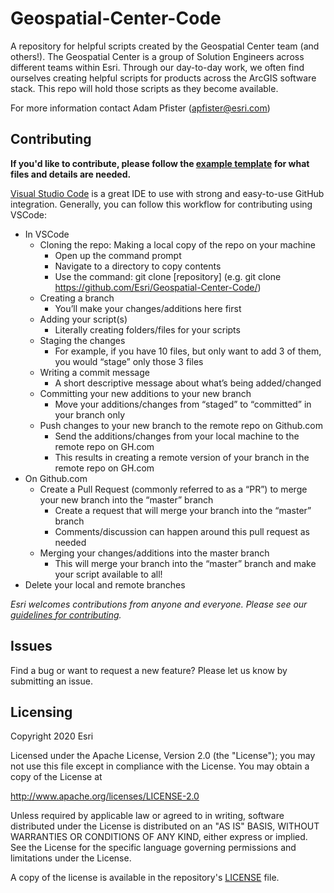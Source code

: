 # Geospatial-Center-Code

A repository for helpful scripts created by the Geospatial Center team (and others!). The Geospatial Center is a group of Solution Engineers across different teams within Esri. Through our day-to-day work, we often find ourselves creating helpful scripts for products across the ArcGIS software stack. This repo will hold those scripts as they become available.

For more information contact Adam Pfister ([apfister@esri.com](apfister@esri.com))

## Contributing

**If you'd like to contribute, please follow the [example template](https://github.com/Esri/Geospatial-Center-Code/issues/2) for what files and details are needed.**

[Visual Studio Code](https://code.visualstudio.com/) is a great IDE to use with strong and easy-to-use GitHub integration. Generally, you can follow this workflow for contributing using VSCode:

- In VSCode
  - Cloning the repo: Making a local copy of the repo on your machine
    - Open up the command prompt
    - Navigate to a directory to copy contents
    - Use the command: git clone [repository] (e.g. git clone https://github.com/Esri/Geospatial-Center-Code/)
  - Creating a branch
    - You’ll make your changes/additions here first
  - Adding your script(s)
    - Literally creating folders/files for your scripts
  - Staging the changes
    - For example, if you have 10 files, but only want to add 3 of them, you would “stage” only those 3 files
  - Writing a commit message
    - A short descriptive message about what’s being added/changed
  - Committing your new additions to your new branch
    - Move your additions/changes from “staged” to “committed” in your branch only
  - Push changes to your new branch to the remote repo on Github.com
    - Send the additions/changes from your local machine to the remote repo on GH.com
    - This results in creating a remote version of your branch in the remote repo on GH.com
- On Github.com
  - Create a Pull Request (commonly referred to as a “PR”) to merge your new branch into the “master” branch
    - Create a request that will merge your branch into the “master” branch
    - Comments/discussion can happen around this pull request as needed
  - Merging your changes/additions into the master branch
    - This will merge your branch into the “master” branch and make your script available to all!
- Delete your local and remote branches

_Esri welcomes contributions from anyone and everyone. Please see our [guidelines for contributing](https://github.com/esri/contributing)._

## Issues

Find a bug or want to request a new feature? Please let us know by submitting an issue.

## Licensing

Copyright 2020 Esri

Licensed under the Apache License, Version 2.0 (the "License");
you may not use this file except in compliance with the License.
You may obtain a copy of the License at

http://www.apache.org/licenses/LICENSE-2.0

Unless required by applicable law or agreed to in writing, software
distributed under the License is distributed on an "AS IS" BASIS,
WITHOUT WARRANTIES OR CONDITIONS OF ANY KIND, either express or implied.
See the License for the specific language governing permissions and
limitations under the License.

A copy of the license is available in the repository's [LICENSE](LICENSE.txt) file.
